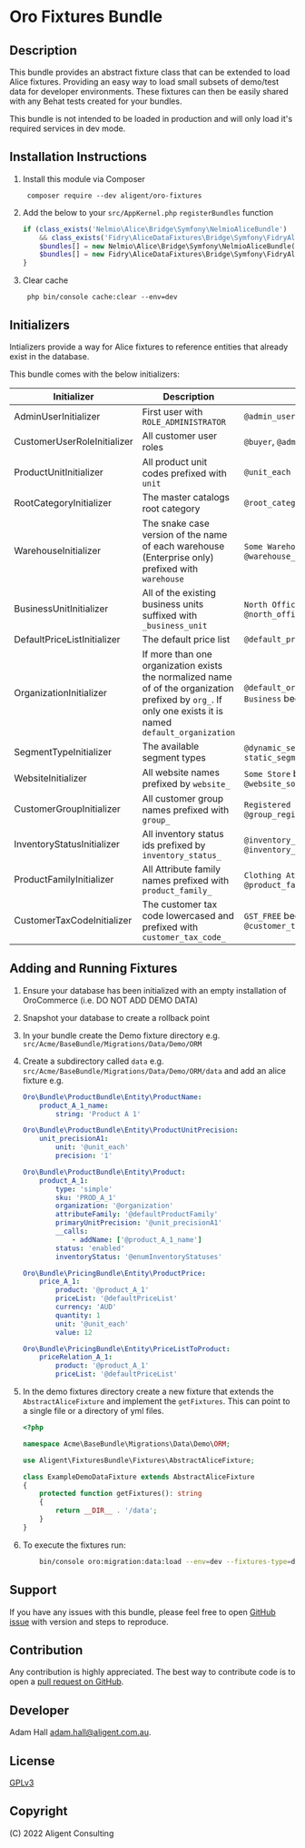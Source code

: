 Oro Fixtures Bundle
===============================================

Description
-----------
This bundle provides an abstract fixture class that can be extended to load Alice fixtures. Providing an easy way to load small subsets of demo/test data for developer environments. These fixtures can then be easily shared with any Behat tests created for your bundles. 

This bundle is not intended to be loaded in production and will only load it's required services in dev mode. 

Installation Instructions
-------------------------
1. Install this module via Composer

        composer require --dev aligent/oro-fixtures

1. Add the below to your `src/AppKernel.php` `registerBundles` function

    ```php
    if (class_exists('Nelmio\Alice\Bridge\Symfony\NelmioAliceBundle')
        && class_exists('Fidry\AliceDataFixtures\Bridge\Symfony\FidryAliceDataFixturesBundle')) {
        $bundles[] = new Nelmio\Alice\Bridge\Symfony\NelmioAliceBundle();
        $bundles[] = new Fidry\AliceDataFixtures\Bridge\Symfony\FidryAliceDataFixturesBundle();
    }
    ```

1. Clear cache
        
        php bin/console cache:clear --env=dev
        
Initializers
------------
Intializers provide a way for Alice fixtures to reference entities that already exist in the database.

This bundle comes with the below initializers:

|Initializer| Description                                                                                                                                               | Example                                                               |
|---|-----------------------------------------------------------------------------------------------------------------------------------------------------------|-----------------------------------------------------------------------|
|AdminUserInitializer| First user with `ROLE_ADMINISTRATOR`                                                                                                                      | `@admin_user`                                                         |
|CustomerUserRoleInitializer| All customer user roles                                                                                                                                   | `@buyer`, `@admin`                                                    |
|ProductUnitInitializer| All product unit codes prefixed with `unit`                                                                                                               | `@unit_each`                                                          |
|RootCategoryInitializer| The master catalogs root category                                                                                                                         | `@root_category`                                                      |
|WarehouseInitializer| The snake case version of the name of each warehouse (Enterprise only) prefixed with `warehouse`                                                          | `Some Warehouse` becomes `@warehouse_some_warehouse`                  |
|BusinessUnitInitializer| All of the existing business units suffixed with `_business_unit`                                                                                         | `North Office` becomes `@north_office_business_unit`                  |
|DefaultPriceListInitializer| The default price list                                                                                                                                    | `@default_price_list`                                                 |
|OrganizationInitializer| If more than one organization exists the normalized name of of the organization prefixed by `org_`. If only one exists it is named `default_organization` | `@default_organization` or `Our Business` becomes `@org_our_business` |
|SegmentTypeInitializer| The available segment types                                                                                                                               | `@dynamic_segment_type` or `static_segment_type`                      |
|WebsiteInitializer| All website names prefixed by `website_`                                                                                                                  | `Some Store` becomes `@website_some_store`                            |
|CustomerGroupInitializer| All customer group names prefixed with `group_`                                                                                                           | `Registered Buyers` becomes `@group_registered_buyers`                |
|InventoryStatusInitializer| All inventory status ids prefixed by `inventory_status_`                                                                                                  | `@inventory_status_in_stock` or `@inventory_status_out_of_stock`      |
|ProductFamilyInitializer| All Attribute family names prefixed with `product_family_`                                                                                                | `Clothing Attributes` becomes `@product_family_clothing_attributes`   |
|CustomerTaxCodeInitializer| The customer tax code lowercased and prefixed with `customer_tax_code_`                                                                                   | `GST_FREE` becomes `@customer_tax_code_gst_free`                      |

Adding and Running Fixtures
-----------
1. Ensure your database has been initialized with an empty installation of OroCommerce (i.e. DO NOT ADD DEMO DATA)

1. Snapshot your database to create a rollback point 
1. In your bundle create the Demo fixture directory e.g. `src/Acme/BaseBundle/Migrations/Data/Demo/ORM`

1. Create a subdirectory called `data` e.g. `src/Acme/BaseBundle/Migrations/Data/Demo/ORM/data` and add an alice fixture e.g.
    ```yaml
    Oro\Bundle\ProductBundle\Entity\ProductName:
        product_A_1_name:
            string: 'Product A 1'

    Oro\Bundle\ProductBundle\Entity\ProductUnitPrecision:
        unit_precisionA1:
            unit: '@unit_each'
            precision: '1'

    Oro\Bundle\ProductBundle\Entity\Product:
        product_A_1:
            type: 'simple'
            sku: 'PROD_A_1'
            organization: '@organization'
            attributeFamily: '@defaultProductFamily'
            primaryUnitPrecision: '@unit_precisionA1'
            __calls:
                - addName: ['@product_A_1_name']
            status: 'enabled'
            inventoryStatus: '@enumInventoryStatuses'

    Oro\Bundle\PricingBundle\Entity\ProductPrice:
        price_A_1:
            product: '@product_A_1'
            priceList: '@defaultPriceList'
            currency: 'AUD'
            quantity: 1
            unit: '@unit_each'
            value: 12

    Oro\Bundle\PricingBundle\Entity\PriceListToProduct:
        priceRelation_A_1:
            product: '@product_A_1'
            priceList: '@defaultPriceList'
    ```
1. In the demo fixtures directory create a new fixture that extends the `AbstractAliceFixture` and implement the `getFixtures`. This can point to a single file or a directory of yml files.
    ```php
    <?php

    namespace Acme\BaseBundle\Migrations\Data\Demo\ORM;

    use Aligent\FixturesBundle\Fixtures\AbstractAliceFixture;

    class ExampleDemoDataFixture extends AbstractAliceFixture
    {
        protected function getFixtures(): string
        {
            return __DIR__ . '/data';
        }
    }

    ```
1. To execute the fixtures run:
    ```bash
        bin/console oro:migration:data:load --env=dev --fixtures-type=demo --bundles=AcmeBaseBundle --bundles=AcmeAnotherBundle
    ```


Support
-------
If you have any issues with this bundle, please feel free to open [GitHub issue](https://github.com/aligent/oro-fixtures/issues) with version and steps to reproduce.

Contribution
------------
Any contribution is highly appreciated. The best way to contribute code is to open a [pull request on GitHub](https://help.github.com/articles/using-pull-requests).

Developer
---------
Adam Hall <adam.hall@aligent.com.au>.

License
-------
[GPLv3](https://opensource.org/licenses/GPL-3.0)

Copyright
---------
(C) 2022 Aligent Consulting
